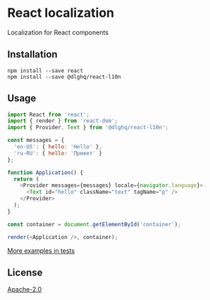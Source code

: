 React localization
==================

Localization for React components

Installation
------------

```
npm install --save react
npm install --save @dlghq/react-l10n
```

Usage
-----

```js
import React from 'react';
import { render } from 'react-dom';
import { Provider, Text } from '@dlghq/react-l10n';

const messages = {
  'en-US': { hello: 'Hello' },
  'ru-RU': { hello: 'Привет' }
};

function Application() {
  return (
    <Provider messages={messages} locale={navigator.language}>
      <Text id="hello" className="text" tagName="p" />
    </Provider>
  );
}

const container = document.getElementById('container');

render(<Application />, container);
```

[More examples in tests](test/index.js)

License
-------
[Apache-2.0](LICENSE)
